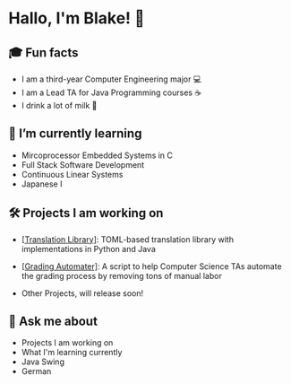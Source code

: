 # Hallo, I'm Blake! 👋

## 🎓 Fun facts
- I am a third-year Computer Engineering major 💻
- I am a Lead TA for Java Programming courses ☕
- I drink a lot of milk 💪

## 🌱 I’m currently learning
- Mircoprocessor Embedded Systems in C
- Full Stack Software Development 
- Continuous Linear Systems
- Japanese I

## 🛠️ Projects I am working on
- [\[Translation Library\]](https://github.com/payne1778/Translation-Library): TOML-based translation library with implementations in Python and Java

- [\[Grading Automater\]](https://github.com/OfficeCoffee/GradingFileProject): A script to help Computer Science TAs automate the grading process by removing tons of manual labor

- Other Projects, will release soon!

## 💬 Ask me about 
- Projects I am working on
- What I'm learning currently
- Java Swing
- German

<!--
**payne1778/payne1778** is a ✨ _special_ ✨ repository because its `README.md` (this file) appears on your GitHub profile.

Here are some ideas to get you started:

- 🔭 I’m currently working on ...
- 🌱 I’m currently learning ...
- 👯 I’m looking to collaborate on ...
- 🤔 I’m looking for help with ...
- 💬 Ask me about ...
- 📫 How to reach me: ...
- 😄 Pronouns: ...
- ⚡ Fun fact: ...
-->
